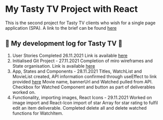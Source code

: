 # My Tasty TV Project with React

This is the second project for Tasty TV clients who wish for a single page application (SPA). A link to the brief can be found [here](https://docs.google.com/document/d/1-GVAPklgZZkyeYGi1Y0W6LQszZEmD7P5GxO8g3V79uk/edit#)

## :cinema: My development log for Tasty TV :cinema:

1. User Stories Completed 26.11.2021
Link is available [here](https://docs.google.com/document/d/1fXmgrX4mpw7XSIafZUx9lVqEjp5-G1g5XsAaOkIceR0/edit?usp=sharing
)
2. Initialised Git Project - 27.11.2021
Completion of miro wireframes and State organisation. Link is available [here](https://miro.com/app/board/uXjVOfMlIbI=/)
3. App, States and Components - 28.11.2021 Titles, WatchList and MovieList created, API information confirmed through useEffect to link provided [here](https://hub.dummyapis.com/vj/wzGUkpZ) Movie name, bannerUrl and Watched pulled from API. Checkbox for Watched Component and button as part of deliverables worked on.
4. Functionality, importing images, React Icons - 29.11.2021 
Worked on image import and React-Icon import of star Array for star rating to fulfil edit an item deliverable. Completed delete all and delete watched functions for WatchItem. 

